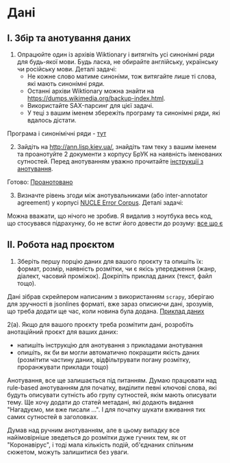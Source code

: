 # Дані

## I. Збір та анотування даних

1. Опрацюйте один із архівів Wiktionary і витягніть усі синонімні ряди для будь-якої мови. Будь ласка, не обирайте англійську, українську чи російську мови. Деталі задачі:
   * Не кожне слово матиме синоніми, тож витягайте лише ті слова, які мають синонімні ряди.
   * Останні архіви Wiktionary можна знайти на <https://dumps.wikimedia.org/backup-index.html>.
   * Використайте SAX-парсинг для цієї задачі.
   * У теці з вашим іменем збережіть програму та синонімні ряди, які вдалось дістати.

Програма і синонімічні ряди - [тут](./slovak_synonyms.ipynb)

2. Зайдіть на <http://ann.lisp.kiev.ua/>, знайдіть там теку з вашим іменем та проанотуйте 2 документи з корпусу БрУК на наявність іменованих сутностей. Перед анотуванням уважно прочитайте [інструкції з анотування](https://github.com/lang-uk/ner-uk/blob/master/doc/README.md).

Готово: [Проанотовано](http://ann.lisp.kiev.ua/ann/DmytroBudashnyi/)

3. Визначте рівень згоди між анотувальниками (або inter-annotator agreement) у корпусі [NUCLE Error Corpus](http://www.comp.nus.edu.sg/~nlp/conll14st.html#nucle32). Деталі задачі:

Можна вважати, що нічого не зробив. Я видалив з ноутбука весь код, що стосувався підрахунку, бо не встиг його довести до розуму: [все що є](./inter-annotator_agreement.ipynb)

## II. Робота над проєктом

1. Зберіть першу порцію даних для вашого проєкту та опишіть їх: формат, розмір, наявність розмітки, чи є якісь упередження (жанр, діалект, часовий проміжок). Докріпіть приклад даних (текст, файл тощо).

Дані зібрав скрейпером написаним з використанням `scrapy`, зберігаю для зручності в jsonlines форматі, вже зараз описиючи дані, зрозумів, що треба додати ще час, коли новина була додана.
[Приклад даних](./course_work_data_example.ipynb)

2(a). Якщо для вашого проєкту треба розмітити дані, розробіть анотаційний проєкт для ваших даних:
   - напишіть інструкцію для анотування з прикладами анотування
   - опишіть, як би ви могли автоматично покращити якість даних (розмітити частину даних, відфільтрувати погану розмітку, проранжувати приклади тощо)

Анотування, все ще залишається під питанням. Думаю працювати над rule-based анотуванням для початку, виділити певні ключові слова, які будуть описувати сутність або групу сутностей, якім мають описувати тему.
Ще хочу додати до статей метадані, які додають видання "Нагадуємо, ми вже писали ...". І для початку шукати вживання тих самих сутностей в заголовках.

Думав над ручним анотуванням, але в цьому випадку все найімовірніше зведеться до розмітки дуже гучних тем, як от "Коронавірус", і тоді мала кількість подій, об'єднаних спільним сюжетом, можуть залишитися без уваги.
